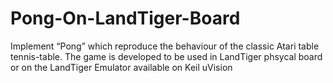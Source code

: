 # Pong-On-LandTiger-Board
Implement “Pong” which reproduce the behaviour of the classic Atari table tennis-table.  The game is developed to be used in LandTiger phsycal board or on the LandTiger Emulator available on Keil uVision
